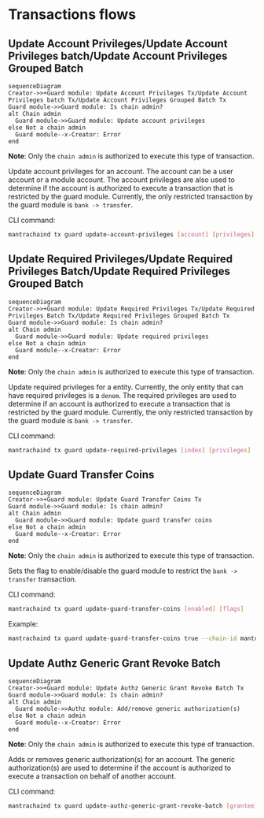 <!-- order: 4 -->

# Transactions flows

## Update Account Privileges/Update Account Privileges batch/Update Account Privileges Grouped Batch

```mermaid
sequenceDiagram
Creator->>+Guard module: Update Account Privileges Tx/Update Account Privileges batch Tx/Update Account Privileges Grouped Batch Tx
Guard module->>Guard module: Is chain admin?
alt Chain admin
  Guard module->>Guard module: Update account privileges
else Not a chain admin
  Guard module--x-Creator: Error
end
```

**Note**: Only the `chain admin` is authorized to execute this type of transaction.

Update account privileges for an account. The account can be a user account or a module account. The account privileges are also used to determine if the account is authorized to execute a transaction that is restricted by the guard module. Currently, the only restricted transaction by the guard module is `bank -> transfer`.

CLI command:

```bash
mantrachaind tx guard update-account-privileges [account] [privileges] [flags]
```

## Update Required Privileges/Update Required Privileges Batch/Update Required Privileges Grouped Batch

```mermaid
sequenceDiagram
Creator->>+Guard module: Update Required Privileges Tx/Update Required Privileges Batch Tx/Update Required Privileges Grouped Batch Tx
Guard module->>Guard module: Is chain admin?
alt Chain admin
  Guard module->>Guard module: Update required privileges
else Not a chain admin
  Guard module--x-Creator: Error
end
```

**Note**: Only the `chain admin` is authorized to execute this type of transaction.

Update required privileges for a entity. Currently, the only entity that can have required privileges is a `denom`. The required privileges are used to determine if an account is authorized to execute a transaction that is restricted by the guard module. Currently, the only restricted transaction by the guard module is `bank -> transfer`.

CLI command:

```bash
mantrachaind tx guard update-required-privileges [index] [privileges] [kind] [flags]
```

## Update Guard Transfer Coins

```mermaid
sequenceDiagram
Creator->>+Guard module: Update Guard Transfer Coins Tx
Guard module->>Guard module: Is chain admin?
alt Chain admin
  Guard module->>Guard module: Update guard transfer coins
else Not a chain admin
  Guard module--x-Creator: Error
end
```

**Note**: Only the `chain admin` is authorized to execute this type of transaction.

Sets the flag to enable/disable the guard module to restrict the `bank -> transfer` transaction.

CLI command:

```bash
mantrachaind tx guard update-guard-transfer-coins [enabled] [flags]
```

Example:

```bash
mantrachaind tx guard update-guard-transfer-coins true --chain-id mantrachain-9001 --from admin --keyring-backend test --gas auto --gas-adjustment 2 --gas-prices 0.0002uaum --home $HOME/.mantrachain
```

## Update Authz Generic Grant Revoke Batch

```mermaid
sequenceDiagram
Creator->>+Guard module: Update Authz Generic Grant Revoke Batch Tx
Guard module->>Guard module: Is chain admin?
alt Chain admin
  Guard module->>Authz module: Add/remove generic authorization(s)
else Not a chain admin
  Guard module--x-Creator: Error
end
```

**Note**: Only the `chain admin` is authorized to execute this type of transaction.

Adds or removes generic authorization(s) for an account. The generic authorization(s) are used to determine if the account is authorized to execute a transaction on behalf of another account.

CLI command:

```bash
mantrachaind tx guard update-authz-generic-grant-revoke-batch [grantee] [payload-json] [flags]
```
